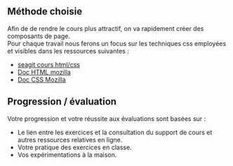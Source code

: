 ## Méthode choisie
Afin de de rendre le cours plus attractif, on va rapidement créer des composants de page.  
Pour chaque travail nous ferons un focus sur les techniques css employées et visibles dans les ressources suivantes :

- [seagit cours html/css](https://github.com/seasgit/bases_html_css/wiki) 
- [Doc HTML mozilla](https://developer.mozilla.org/fr/docs/Web/HTML) 
- [Doc CSS Mozilla](https://developer.mozilla.org/fr/docs/Web/CSS/Reference)
## Progression / évaluation
Votre progression et votre réussite aux évaluations sont basées sur :  
- Le lien entre les exercices et la consultation du support de cours et autres ressources relatives en ligne.
- Votre pratique des exercices en classe.
- Vos expérimentations à la maison.